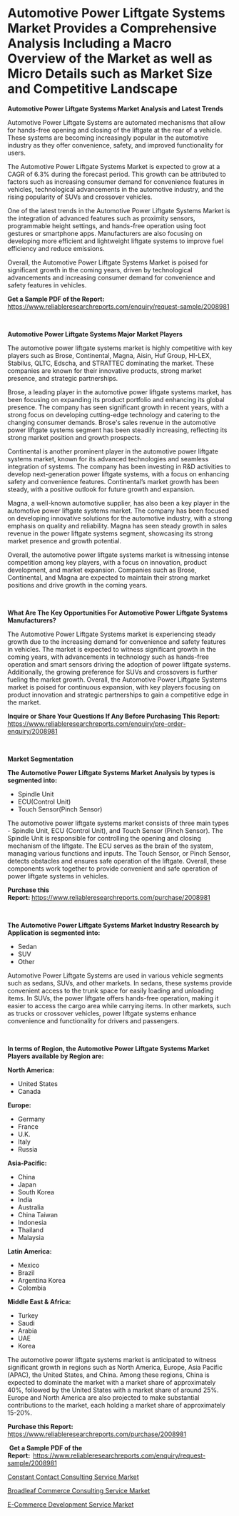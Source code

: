 <p><h1>Automotive Power Liftgate Systems Market Provides a Comprehensive Analysis Including a Macro Overview of the Market as well as Micro Details such as Market Size and Competitive Landscape</h1></p><p><strong>Automotive Power Liftgate Systems Market Analysis and Latest Trends</strong></p>
<p><p>Automotive Power Liftgate Systems are automated mechanisms that allow for hands-free opening and closing of the liftgate at the rear of a vehicle. These systems are becoming increasingly popular in the automotive industry as they offer convenience, safety, and improved functionality for users.</p><p>The Automotive Power Liftgate Systems Market is expected to grow at a CAGR of 6.3% during the forecast period. This growth can be attributed to factors such as increasing consumer demand for convenience features in vehicles, technological advancements in the automotive industry, and the rising popularity of SUVs and crossover vehicles.</p><p>One of the latest trends in the Automotive Power Liftgate Systems Market is the integration of advanced features such as proximity sensors, programmable height settings, and hands-free operation using foot gestures or smartphone apps. Manufacturers are also focusing on developing more efficient and lightweight liftgate systems to improve fuel efficiency and reduce emissions.</p><p>Overall, the Automotive Power Liftgate Systems Market is poised for significant growth in the coming years, driven by technological advancements and increasing consumer demand for convenience and safety features in vehicles.</p></p>
<p><strong>Get a Sample PDF of the Report:&nbsp;</strong> <a href="https://www.reliableresearchreports.com/enquiry/request-sample/2008981">https://www.reliableresearchreports.com/enquiry/request-sample/2008981</a></p>
<p>&nbsp;</p>
<p><strong>Automotive Power Liftgate Systems Major Market Players</strong></p>
<p><p>The automotive power liftgate systems market is highly competitive with key players such as Brose, Continental, Magna, Aisin, Huf Group, HI-LEX, Stabilus, QLTC, Edscha, and STRATTEC dominating the market. These companies are known for their innovative products, strong market presence, and strategic partnerships.</p><p>Brose, a leading player in the automotive power liftgate systems market, has been focusing on expanding its product portfolio and enhancing its global presence. The company has seen significant growth in recent years, with a strong focus on developing cutting-edge technology and catering to the changing consumer demands. Brose's sales revenue in the automotive power liftgate systems segment has been steadily increasing, reflecting its strong market position and growth prospects.</p><p>Continental is another prominent player in the automotive power liftgate systems market, known for its advanced technologies and seamless integration of systems. The company has been investing in R&D activities to develop next-generation power liftgate systems, with a focus on enhancing safety and convenience features. Continental’s market growth has been steady, with a positive outlook for future growth and expansion.</p><p>Magna, a well-known automotive supplier, has also been a key player in the automotive power liftgate systems market. The company has been focused on developing innovative solutions for the automotive industry, with a strong emphasis on quality and reliability. Magna has seen steady growth in sales revenue in the power liftgate systems segment, showcasing its strong market presence and growth potential.</p><p>Overall, the automotive power liftgate systems market is witnessing intense competition among key players, with a focus on innovation, product development, and market expansion. Companies such as Brose, Continental, and Magna are expected to maintain their strong market positions and drive growth in the coming years.</p></p>
<p>&nbsp;</p>
<p><strong>What Are The Key Opportunities For Automotive Power Liftgate Systems Manufacturers?</strong></p>
<p><p>The Automotive Power Liftgate Systems market is experiencing steady growth due to the increasing demand for convenience and safety features in vehicles. The market is expected to witness significant growth in the coming years, with advancements in technology such as hands-free operation and smart sensors driving the adoption of power liftgate systems. Additionally, the growing preference for SUVs and crossovers is further fueling the market growth. Overall, the Automotive Power Liftgate Systems market is poised for continuous expansion, with key players focusing on product innovation and strategic partnerships to gain a competitive edge in the market.</p></p>
<p><strong>Inquire or Share Your Questions If Any Before Purchasing This Report:</strong> <a href="https://www.reliableresearchreports.com/enquiry/pre-order-enquiry/2008981">https://www.reliableresearchreports.com/enquiry/pre-order-enquiry/2008981</a></p>
<p>&nbsp;</p>
<p><strong>Market Segmentation</strong></p>
<p><strong>The Automotive Power Liftgate Systems Market Analysis by types is segmented into:</strong></p>
<p><ul><li>Spindle Unit</li><li>ECU(Control Unit)</li><li>Touch Sensor(Pinch Sensor)</li></ul></p>
<p><p>The automotive power liftgate systems market consists of three main types - Spindle Unit, ECU (Control Unit), and Touch Sensor (Pinch Sensor). The Spindle Unit is responsible for controlling the opening and closing mechanism of the liftgate. The ECU serves as the brain of the system, managing various functions and inputs. The Touch Sensor, or Pinch Sensor, detects obstacles and ensures safe operation of the liftgate. Overall, these components work together to provide convenient and safe operation of power liftgate systems in vehicles.</p></p>
<p><strong>Purchase this Report:&nbsp;</strong><a href="https://www.reliableresearchreports.com/purchase/2008981">https://www.reliableresearchreports.com/purchase/2008981</a></p>
<p>&nbsp;</p>
<p><strong>The Automotive Power Liftgate Systems Market Industry Research by Application is segmented into:</strong></p>
<p><ul><li>Sedan</li><li>SUV</li><li>Other</li></ul></p>
<p><p>Automotive Power Liftgate Systems are used in various vehicle segments such as sedans, SUVs, and other markets. In sedans, these systems provide convenient access to the trunk space for easily loading and unloading items. In SUVs, the power liftgate offers hands-free operation, making it easier to access the cargo area while carrying items. In other markets, such as trucks or crossover vehicles, power liftgate systems enhance convenience and functionality for drivers and passengers.</p></p>
<p>&nbsp;</p>
<p><strong>In terms of Region, the Automotive Power Liftgate Systems Market Players available by Region are:</strong></p>
<p>
    <p> <strong> North America: </strong>
        <ul>
            <li>United States</li>
            <li>Canada</li>
        </ul>
        </p> 
    <p> <strong> Europe: </strong>
        <ul>
            <li>Germany</li>
            <li>France</li>
            <li>U.K.</li>
            <li>Italy</li>
            <li>Russia</li>
        </ul>
        </p> 
    <p> <strong> Asia-Pacific: </strong>
        <ul>
            <li>China</li>
            <li>Japan</li>
            <li>South Korea</li>
            <li>India</li>
            <li>Australia</li>
            <li>China Taiwan</li>
            <li>Indonesia</li>
            <li>Thailand</li>
            <li>Malaysia</li>
        </ul>
        </p> 
    <p> <strong> Latin America: </strong>
        <ul>
            <li>Mexico</li>
            <li>Brazil</li>
            <li>Argentina Korea</li>
            <li>Colombia</li>
        </ul>
        </p> 
    <p> <strong> Middle East & Africa: </strong>
        <ul>
            <li>Turkey</li>
            <li>Saudi</li>
            <li>Arabia</li>
            <li>UAE</li>
            <li>Korea</li>
        </ul>
    </p>
    </p>
<p><p>The automotive power liftgate systems market is anticipated to witness significant growth in regions such as North America, Europe, Asia Pacific (APAC), the United States, and China. Among these regions, China is expected to dominate the market with a market share of approximately 40%, followed by the United States with a market share of around 25%. Europe and North America are also projected to make substantial contributions to the market, each holding a market share of approximately 15-20%.</p></p>
<p><strong>Purchase this Report: </strong><a href="https://www.reliableresearchreports.com/purchase/2008981">https://www.reliableresearchreports.com/purchase/2008981</a></p>
<p>&nbsp;<strong>Get a Sample PDF of the Report:&nbsp;&nbsp;</strong><a href="https://www.reliableresearchreports.com/enquiry/request-sample/2008981">https://www.reliableresearchreports.com/enquiry/request-sample/2008981</a></p>
<p><strong></strong></p>
<p><p><a href="https://view.publitas.com/reportprime-1/constant-contact-consulting-service-market-size-market-share-and-global-market-analysis-report-2023-2030/">Constant Contact Consulting Service Market</a></p><p><a href="https://view.publitas.com/reportprime-1/broadleaf-commerce-consulting-service-market-size-global-industry-overview-market-segmentation-and-forecast-2023-to-2030/">Broadleaf Commerce Consulting Service Market</a></p><p><a href="https://view.publitas.com/reportprime-1/e-commerce-development-service-market-size-share-trends-analysis-report-by-application-regional-outlook-competitive-strategies-and-segment-forecasts-2023-2030/">E-Commerce Development Service Market</a></p></p>